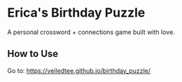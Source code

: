 
# Erica's Birthday Puzzle

A personal crossword + connections game built with love.

## How to Use
Go to: https://veiledtee.github.io/birthday_puzzle/
